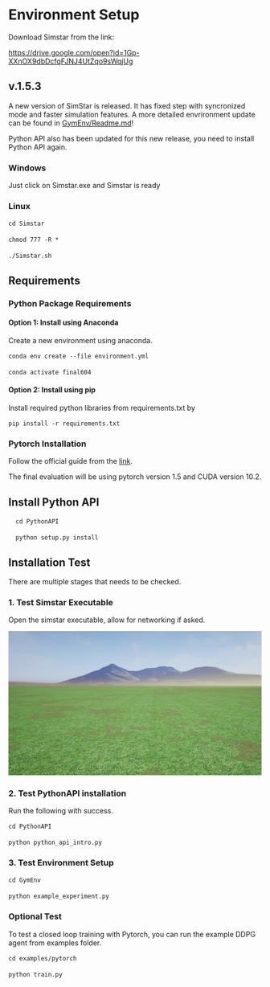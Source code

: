 # Environment Setup

Download Simstar from the link:

https://drive.google.com/open?id=1Gp-XXnOX9dbDcfqFJNJ4UtZqo9sWqjUg

## v.1.5.3

A new version of SimStar is released. It has fixed step with syncronized mode and faster simulation features. A more detailed envrironment update can be found in [GymEnv/Readme.md](GymEnv/README.md)! 

Python API also has been updated for this new release, you need to install Python API again.

### Windows 
Just click on Simstar.exe and Simstar is ready

### Linux 
    cd Simstar
  
    chmod 777 -R *
  
    ./Simstar.sh

## Requirements

### Python Package Requirements

#### Option 1: Install using Anaconda
Create a new environment using anaconda. 

	conda env create --file environment.yml

	conda activate final604


#### Option 2: Install using pip
	
Install required python libraries from requirements.txt by

	pip install -r requirements.txt


### Pytorch Installation

Follow the official guide from the [link](https://pytorch.org).

The final evaluation will be using pytorch version 1.5 and CUDA version 10.2.


## Install Python API

      cd PythonAPI

      python setup.py install


## Installation Test

There are multiple stages that needs to be checked. 

### 1. Test Simstar Executable

Open the simstar executable, allow for networking if asked. 

![opening_screen](PythonAPI/img/opening.png)

### 2. Test PythonAPI installation

Run the following with success.

	cd PythonAPI

	python python_api_intro.py

### 3. Test Environment Setup

	cd GymEnv

	python example_experiment.py


### Optional Test

To test a closed loop training with Pytorch, you can run the example DDPG agent from examples folder.

	cd examples/pytorch

	python train.py

